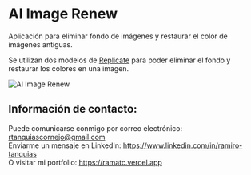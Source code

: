 # AI Image Renew
Aplicación para eliminar fondo de imágenes y restaurar el color de imágenes antiguas.

Se utilizan dos modelos de [Replicate](https://replicate.com/) para poder eliminar el fondo y restaurar los colores en una imagen.

![AI Image Renew](https://github.com/ramatc/ai-image-renew/assets/75765676/db023a56-45f5-4035-92be-3f62345ca4b8)

## Información de contacto:
Puede comunicarse conmigo por correo electrónico: rtanquiascornejo@gmail.com\
Enviarme un mensaje en LinkedIn: https://www.linkedin.com/in/ramiro-tanquias
<br/>
O visitar mi portfolio: https://ramatc.vercel.app
